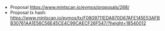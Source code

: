 - Proposal https://www.mintscan.io/evmos/proposals/268/
- Proposal tx hash: https://www.mintscan.io/evmos/tx/F0809711EDA870D67AFE145E53AFBB30761AA1E56C56E45CE4C99CAECF26F547/?height=18540012
